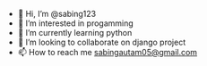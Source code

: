 - 👋 Hi, I’m @sabing123
- 👀 I’m interested in progamming
- 🌱 I’m currently learning python
- 💞️ I’m looking to collaborate on django project
- 📫 How to reach me sabingautam05@gmail.com

<!---
sabing123/sabing123 is a ✨ special ✨ repository because its `README.md` (this file) appears on your GitHub profile.
You can click the Preview link to take a look at your changes.
--->
